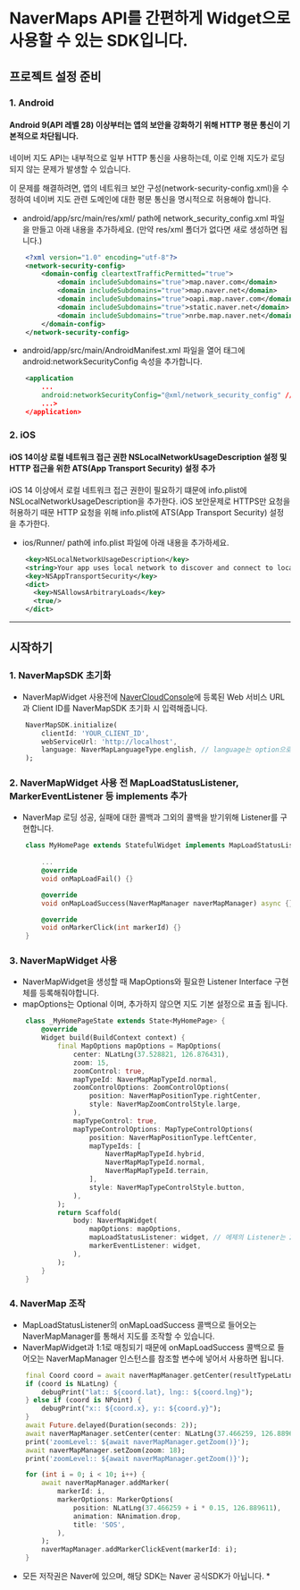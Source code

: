 # NaverMaps API를 간편하게 Widget으로 사용할 수 있는 SDK입니다.

## 프로젝트 설정 준비

### 1. Android
#### Android 9(API 레벨 28) 이상부터는 앱의 보안을 강화하기 위해 HTTP 평문 통신이 기본적으로 차단됩니다.

네이버 지도 API는 내부적으로 일부 HTTP 통신을 사용하는데, 이로 인해 지도가 로딩되지 않는 문제가 발생할 수 있습니다.

이 문제를 해결하려면, 앱의 네트워크 보안 구성(network-security-config.xml)을 수정하여 네이버 지도 관련 도메인에 대한 평문 통신을 명시적으로 허용해야 합니다.  

- android/app/src/main/res/xml/ path에 network_security_config.xml 파일을 만들고 아래 내용을 추가하세요. (만약 res/xml 폴더가 없다면 새로 생성하면 됩니다.)
```xml
    <?xml version="1.0" encoding="utf-8"?>
    <network-security-config>
        <domain-config cleartextTrafficPermitted="true">
            <domain includeSubdomains="true">map.naver.com</domain>
            <domain includeSubdomains="true">map.naver.net</domain>
            <domain includeSubdomains="true">oapi.map.naver.com</domain>
            <domain includeSubdomains="true">static.naver.net</domain>
            <domain includeSubdomains="true">nrbe.map.naver.net</domain>
        </domain-config>
    </network-security-config>
```
    
- android/app/src/main/AndroidManifest.xml 파일을 열어 <application> 태그에 android:networkSecurityConfig 속성을 추가합니다.
```xml
    <application
        ...
        android:networkSecurityConfig="@xml/network_security_config" // 이부분 추가.
        ...>
    </application>
```

### 2. iOS
#### iOS 14이상 로컬 네트워크 접근 권한 NSLocalNetworkUsageDescription 설정 및 HTTP 접근을 위한 ATS(App Transport Security) 설정 추가
iOS 14 이상에서 로컬 네트워크 접근 권한이 필요하기 떄문에 info.plist에 NSLocalNetworkUsageDescription을 추가한다.
iOS 보안문제로 HTTPS만 요청을 허용하기 때문 HTTP 요청을 위해 info.plist에 ATS(App Transport Security) 설정을 추가한다.

- ios/Runner/ path에 info.plist 파일에 아래 내용을 추가하세요.
```xml
    <key>NSLocalNetworkUsageDescription</key>
    <string>Your app uses local network to discover and connect to local devices for debugging.</string>
    <key>NSAppTransportSecurity</key>
    <dict>
      <key>NSAllowsArbitraryLoads</key>
      <true/>
    </dict>
```

---

## 시작하기
### 1. NaverMapSDK 초기화

- NaverMapWidget 사용전에 [NaverCloudConsole](https://www.ncloud.com)에 등록된 Web 서비스 URL과 Client ID를 NaverMapSDK 초기화 시 입력해줍니다.
```dart
    NaverMapSDK.initialize(
        clientId: 'YOUR_CLIENT_ID',
        webServiceUrl: 'http://localhost',
        language: NaverMapLanguageType.english, // language는 option으로 한국어, 영어, 중국어, 일본어를 지원
    );
```
### 2. NaverMapWidget 사용 전 MapLoadStatusListener, MarkerEventListener 등 implements 추가

- NaverMap 로딩 성공, 실패에 대한 콜백과 그외의 콜백을 받기위해 Listener를 구현합니다. 
```dart
    class MyHomePage extends StatefulWidget implements MapLoadStatusListener, MarkerEventListener {
        
        ...
        @override
        void onMapLoadFail() {}

        @override
        void onMapLoadSuccess(NaverMapManager naverMapManager) async {}

        @override
        void onMarkerClick(int markerId) {}
    }
```
### 3. NaverMapWidget 사용

- NaverMapWidget을 생성할 때 MapOptions와 필요한 Listener Interface 구현체를 등록해줘야합니다.
- mapOptions는 Optional 이며, 추가하지 않으면 지도 기본 설정으로 표출 됩니다.

```dart
    class _MyHomePageState extends State<MyHomePage> {
        @override
        Widget build(BuildContext context) {
            final MapOptions mapOptions = MapOptions(
                center: NLatLng(37.528821, 126.876431),
                zoom: 15,
                zoomControl: true,
                mapTypeId: NaverMapMapTypeId.normal,
                zoomControlOptions: ZoomControlOptions(
                    position: NaverMapPositionType.rightCenter,
                    style: NaverMapZoomControlStyle.large,
                ),
                mapTypeControl: true,
                mapTypeControlOptions: MapTypeControlOptions(
                    position: NaverMapPositionType.leftCenter,
                    mapTypeIds: [
                        NaverMapMapTypeId.hybrid,
                        NaverMapMapTypeId.normal,
                        NaverMapMapTypeId.terrain,
                    ],
                    style: NaverMapTypeControlStyle.button,
                ),
            );
            return Scaffold(
                body: NaverMapWidget(
                    mapOptions: mapOptions,
                    mapLoadStatusListener: widget, // 에제의 Listener는 2번 항목의 MyHomePage Widget을 구현체로 넣었습니다.
                    markerEventListener: widget,
                ),
            );
        }
    }
```
### 4. NaverMap 조작
- MapLoadStatusListener의 onMapLoadSuccess 콜백으로 들어오는 NaverMapManager를 통해서 지도를 조작할 수 있습니다.
- NaverMapWidget과 1:1로 매칭되기 때문에 onMapLoadSuccess 콜백으로 들어오는 NaverMapManager 인스턴스를 참조할 변수에 넣어서 사용하면 됩니다.

```dart
    final Coord coord = await naverMapManager.getCenter(resultTypeLatLng: true);
    if (coord is NLatLng) {
        debugPrint("lat:: ${coord.lat}, lng:: ${coord.lng}");
    } else if (coord is NPoint) {
        debugPrint("x:: ${coord.x}, y:: ${coord.y}");
    }
    await Future.delayed(Duration(seconds: 2));
    await naverMapManager.setCenter(center: NLatLng(37.466259, 126.889611));
    print('zoomLevel:: ${await naverMapManager.getZoom()}');
    await naverMapManager.setZoom(zoom: 18);
    print('zoomLevel:: ${await naverMapManager.getZoom()}');

    for (int i = 0; i < 10; i++) {
        await naverMapManager.addMarker(
            markerId: i,
            markerOptions: MarkerOptions(
                position: NLatLng(37.466259 + i * 0.15, 126.889611),
                animation: NAnimation.drop,
                title: 'SOS',
            ),
        );
        naverMapManager.addMarkerClickEvent(markerId: i);
    }
```   
* 모든 저작권은 Naver에 있으며, 해당 SDK는 Naver 공식SDK가 아닙니다. *
